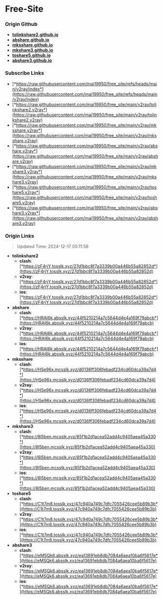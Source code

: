 # Free-Site

### Origin Github

- [**tolinkshare2.github.io**](https://github.com/tolinkshare2/tolinkshare2.github.io)
- [**abshare.github.io**](https://github.com/abshare/abshare.github.io)
- [**mksshare.github.io**](https://github.com/mksshare/mksshare.github.io)
- [**mkshare3.github.io**](https://github.com/mkshare3/mkshare3.github.io)
- [**toshare5.github.io**](https://github.com/toshare5/toshare5.github.io)
- [**abshare3.github.io**](https://github.com/abshare3/abshare3.github.io)

### Subscribe Links

- [*https://raw.githubusercontent.com/mai19950/free_site/refs/heads/main/v2ray/index*](https://raw.githubusercontent.com/mai19950/free_site/refs/heads/main/v2ray/index)
- [*https://raw.githubusercontent.com/mai19950/free_site/main/v2ray/tolinkshare2.v2ray*](https://raw.githubusercontent.com/mai19950/free_site/main/v2ray/tolinkshare2.v2ray)
- [*https://raw.githubusercontent.com/mai19950/free_site/main/v2ray/mksshare.v2ray*](https://raw.githubusercontent.com/mai19950/free_site/main/v2ray/mksshare.v2ray)
- [*https://raw.githubusercontent.com/mai19950/free_site/main/v2ray/abshare.v2ray*](https://raw.githubusercontent.com/mai19950/free_site/main/v2ray/abshare.v2ray)
- [*https://raw.githubusercontent.com/mai19950/free_site/main/v2ray/mkshare3.v2ray*](https://raw.githubusercontent.com/mai19950/free_site/main/v2ray/mkshare3.v2ray)
- [*https://raw.githubusercontent.com/mai19950/free_site/main/v2ray/toshare5.v2ray*](https://raw.githubusercontent.com/mai19950/free_site/main/v2ray/toshare5.v2ray)
- [*https://raw.githubusercontent.com/mai19950/free_site/main/v2ray/abshare3.v2ray*](https://raw.githubusercontent.com/mai19950/free_site/main/v2ray/abshare3.v2ray)

### Origin Links

> Updated Time: 2024-12-17 05:11:58

- **tolinkshare2**
  - **clash**: [*https://zF4rjY.tosslk.xyz/27d1bbc8f7a3339b00a446b55a82852d*](https://zF4rjY.tosslk.xyz/27d1bbc8f7a3339b00a446b55a82852d)
  - **v2ray**: [*https://zF4rjY.tosslk.xyz/27d1bbc8f7a3339b00a446b55a82852d*](https://zF4rjY.tosslk.xyz/27d1bbc8f7a3339b00a446b55a82852d)
  - **ios**: [*https://zF4rjY.tosslk.xyz/27d1bbc8f7a3339b00a446b55a82852d*](https://zF4rjY.tosslk.xyz/27d1bbc8f7a3339b00a446b55a82852d)
- **abshare**
  - **clash**: [*https://HRAI6k.absslk.xyz/44f5210214a7c5644d4e4a169f79abcb*](https://HRAI6k.absslk.xyz/44f5210214a7c5644d4e4a169f79abcb)
  - **v2ray**: [*https://HRAI6k.absslk.xyz/44f5210214a7c5644d4e4a169f79abcb*](https://HRAI6k.absslk.xyz/44f5210214a7c5644d4e4a169f79abcb)
  - **ios**: [*https://HRAI6k.absslk.xyz/44f5210214a7c5644d4e4a169f79abcb*](https://HRAI6k.absslk.xyz/44f5210214a7c5644d4e4a169f79abcb)
- **mksshare**
  - **clash**: [*https://HSe96x.mcsslk.xyz/d0136ff306febadf234cd60dca39a7d4*](https://HSe96x.mcsslk.xyz/d0136ff306febadf234cd60dca39a7d4)
  - **v2ray**: [*https://HSe96x.mcsslk.xyz/d0136ff306febadf234cd60dca39a7d4*](https://HSe96x.mcsslk.xyz/d0136ff306febadf234cd60dca39a7d4)
  - **ios**: [*https://HSe96x.mcsslk.xyz/d0136ff306febadf234cd60dca39a7d4*](https://HSe96x.mcsslk.xyz/d0136ff306febadf234cd60dca39a7d4)
- **mkshare3**
  - **clash**: [*https://8l5ben.mcsslk.xyz/85f1b2d1acea52add4c9405aea45a330*](https://8l5ben.mcsslk.xyz/85f1b2d1acea52add4c9405aea45a330)
  - **v2ray**: [*https://8l5ben.mcsslk.xyz/85f1b2d1acea52add4c9405aea45a330*](https://8l5ben.mcsslk.xyz/85f1b2d1acea52add4c9405aea45a330)
  - **ios**: [*https://8l5ben.mcsslk.xyz/85f1b2d1acea52add4c9405aea45a330*](https://8l5ben.mcsslk.xyz/85f1b2d1acea52add4c9405aea45a330)
- **toshare5**
  - **clash**: [*https://C1t7m8.tosslk.xyz/47c940a749c7dfc7055426cee5b89b3b*](https://C1t7m8.tosslk.xyz/47c940a749c7dfc7055426cee5b89b3b)
  - **v2ray**: [*https://C1t7m8.tosslk.xyz/47c940a749c7dfc7055426cee5b89b3b*](https://C1t7m8.tosslk.xyz/47c940a749c7dfc7055426cee5b89b3b)
  - **ios**: [*https://C1t7m8.tosslk.xyz/47c940a749c7dfc7055426cee5b89b3b*](https://C1t7m8.tosslk.xyz/47c940a749c7dfc7055426cee5b89b3b)
- **abshare3**
  - **clash**: [*https://eMSQk6.absslk.xyz/ea13691eb8db7084a6aea10ba6f5617e*](https://eMSQk6.absslk.xyz/ea13691eb8db7084a6aea10ba6f5617e)
  - **v2ray**: [*https://eMSQk6.absslk.xyz/ea13691eb8db7084a6aea10ba6f5617e*](https://eMSQk6.absslk.xyz/ea13691eb8db7084a6aea10ba6f5617e)
  - **ios**: [*https://eMSQk6.absslk.xyz/ea13691eb8db7084a6aea10ba6f5617e*](https://eMSQk6.absslk.xyz/ea13691eb8db7084a6aea10ba6f5617e)
